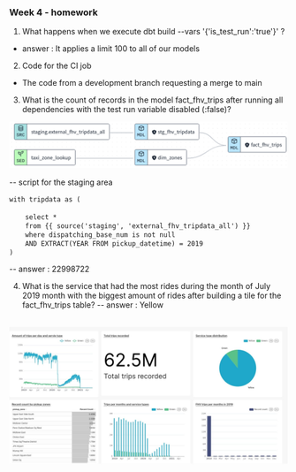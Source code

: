 ### Week 4 - homework
1. What happens when we execute dbt build --vars '{'is_test_run':'true'}' ?
* answer : It applies a limit 100 to all of our models

2. Code for the CI job
* The code from a development branch requesting a merge to main

3. What is the count of records in the model fact_fhv_trips after running all dependencies with the test run variable disabled (:false)?

![alt text](image.png)

-- script for the staging area
```
with tripdata as (

    select * 
    from {{ source('staging', 'external_fhv_tripdata_all') }}
    where dispatching_base_num is not null 
    AND EXTRACT(YEAR FROM pickup_datetime) = 2019
)
```
-- answer : 22998722

4. What is the service that had the most rides during the month of July 2019 month with the biggest amount of rides after building a tile for the fact_fhv_trips table?
-- answer : Yellow

![alt text](4.jpg)